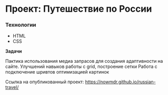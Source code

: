# Проект: Путешествие по России

### Технологии
* HTML
* CSS

**Задачи**

Пактика использования медиа запрасов для создания адаптивности на сайте.
Улучшений навыков работы с grid, построение сетки
Работа с подключение шривтов оптимизацией картинок 

Ссылка на опубликованный проект:
https://nowmdr.github.io/russian-travel/
